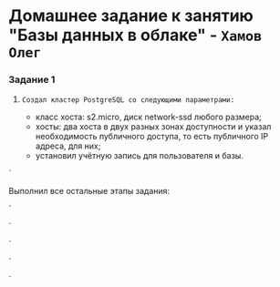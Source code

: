 # Домашнее задание к занятию "Базы данных в облаке" - `Хамов Олег`

### Задание 1

1.     Создал кластер PostgreSQL со следующими параметрами:

    - класс хоста: s2.micro, диск network-ssd любого размера;
    - хосты: два хоста в двух разных зонах доступности и указал необходимость публичного доступа, то есть публичного IP адреса, для них;
    - установил учётную запись для пользователя и базы.

![]()`

Выполнил все остальные этапы задания:

![]()`

![]()`

![]()`

![]()`

![]()`

